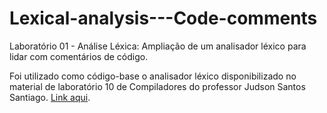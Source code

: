 # Lexical-analysis---Code-comments
Laboratório 01 - Análise Léxica: Ampliação de um analisador léxico para lidar com comentários de código.

Foi utilizado como código-base o analisador léxico disponibilizado no material de laboratório 10 de Compiladores do professor Judson Santos Santiago. [Link aqui](https://github.com/JudsonSS/Compiladores).
